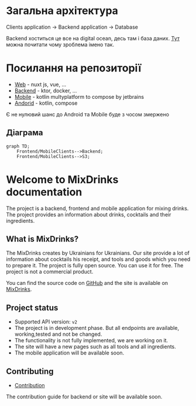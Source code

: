 # Загальна архітектура 

Clients application -> Backend application -> Database
 
Backend хоститься це все на digital ocean, десь там і база даних.
[Тут](https://dou.ua/forums/topic/43201/) можна почитати чому зроблема імено так.

# Посилання на репозиторії

- [Web](https://github.com/MixDrinks/site) - nuxt js, vue, ...
- [Backend](https://github.com/MixDrinks/backend) - ktor, docker, ...
- [Mobile](https://github.com/MixDrinks/mobile) - kotlin multyplatform to compose by jetbrains
- [Andorid](https://github.com/MixDrinks/android) - kotlin, compose

Є не нулювий шанс до Android та Mobile буде з чосом змержено

## Діаграма

```mermaid
graph TD;
    Frontend/MobileClients-->Backend;
    Frontend/MobileClients-->S3;
```

# Welcome to MixDrinks documentation

The project is a backend, frontend and mobile application for mixing drinks. The project provides an information about
drinks, cocktails and their ingredients.

## What is MixDrinks?

The MixDrinks creates by Ukrainians for Ukrainians. Our site provide a lot of information about cocktails his receipt,
and tools and goods which you need to prepare it.
The project is fully open source. You can use it for free. The project is not a commercial product.

You can find the source code on [GitHub](https://github.com/MixDrinks) and the site is available
on [MixDrinks](https://mixdrinks.org).

## Project status

- Supported API version: `v2`
- The project is in development phase. But all endpoints are available, working,tested and not be changed.
- The functionality is not fully implemented, we are working on it.
- The site will have a new pages such as all tools and all ingredients.
- The mobile application will be available soon.

## Contributing

* [Contribution](contribution.md)

The contribution guide for backend or site will be available soon.

